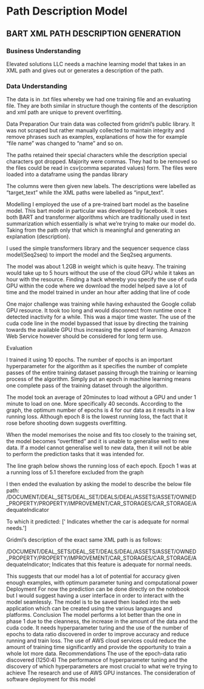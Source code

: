 # Path Description Model

## BART XML PATH DESCRIPTION GENERATION

### Business Understanding
Elevated solutions LLC  needs a machine learning model that takes in an XML path and gives out or generates a description of the path.

### Data Understanding
The data is in .txt files whereby we had one training file and an evaluating file. They are both similar in structure though the contents of the description and xml path are unique to prevent overfitting.

Data Preparation
Our train data was collected from gridml’s public library. It was not scraped but rather manually collected to maintain integrity and remove phrases such as examples, explanations of how the for example “file name” was changed to “name” and so on. 

The paths retained their special characters while the description special characters got dropped. Majority were commas. They had to be removed so the files could be read in csv(comma separated values) form. The files were loaded into a dataframe using the pandas library

The columns were then given new labels. The descriptions were labelled as “target_text” while the XML paths were labelled as “input_text”.


Modelling
I employed the use of a pre-trained bart model as the baseline model. This bart model in particular was developed by facebook. It uses both BART and transformer algorithms which are traditionally used in text summarization which essentially is what we’re trying to make our model do. Taking from the path only that which is meaningful and generating an explanation (description). 

I used the simple transformers library and  the sequencer sequence class model(Seq2seq) to import the model and the Seq2seq arguments.


The model was about 1.2GB in weight which is quite heavy. The training would take up to 5 hours without the use of the cloud GPU while it takes an hour with the resource. Finding a hack whereby you specify the use of cuda GPU within the code where we download the model helped save a lot of time and the model trained in under an hour after adding that line of code


One major challenge was training while having exhausted the Google collab GPU resource. It took too long and would disconnect from runtime once it detected inactivity for a while. This was a major time waster. The use of the cuda code line in the model bypassed that issue by directing the training towards the available GPU thus increasing the speed of learning. Amazon Web Service however should be considered for long term use.

Evaluation

I trained it using 10 epochs. The  number of epochs is an important hyperparameter for the algorithm as it specifies the number of complete passes of the entire training dataset passing through the training or learning process of the algorithm. Simply put an epoch in machine learning means one complete pass of the training dataset through the algorithm.

The model took an average of 20minutes to load without a GPU and under 1 minute to load on one. More specifically 40 seconds.  According to the graph, the optimum number of epochs is 4 for our data as it results in a low running loss. Although epoch 8 is the lowest running loss, the fact that it rose before shooting down suggests overfitting.

When the model memorises the noise and fits too closely to the training set, the model becomes “overfitted” and it is unable to generalise well to new data. If a model cannot generalise well to new data, then it will not be able to perform the prediction tasks that it was intended for.

The line graph below shows the running loss of each epoch. Epoch 1 was at a running loss of 5.1 therefore excluded from the graph


I then ended the evaluation by asking the model to describe the below file path:
/DOCUMENT/DEAL_SETS/DEAL_SET/DEALS/DEAL/ASSETS/ASSET/OWNED_PROPERTY/PROPERTY/IMPROVEMENT/CAR_STORAGES/CAR_STORAGE/AdequateIndicator

To which it predicted:
[' Indicates whether the car is adequate for normal needs.']

Gridml’s description of the exact same XML path is as follows:

/DOCUMENT/DEAL_SETS/DEAL_SET/DEALS/DEAL/ASSETS/ASSET/OWNED_PROPERTY/PROPERTY/IMPROVEMENT/CAR_STORAGES/CAR_STORAGE/AdequateIndicator; Indicates that this feature is adequate for normal needs.

This suggests that our model has a lot of potential for accuracy given enough examples, with optimum parameter tuning and computational power
Deployment
For now the prediction can be done directly on the notebook but I would suggest having a user interface in order to interact with the model seamlessly. The model is to be saved then loaded into the web application which can be created using the various languages and platforms.
Conclusion
The model performs a lot better than the one in phase 1 due to the cleanness, the increase in the amount of the data and the cuda code. It needs hyperparameter turing and the use of the number of epochs to data ratio discovered in order to improve accuracy and reduce running and train loss. The use of AWS cloud services could reduce the amount of training time significantly and provide the opportunity to train a whole lot more data. 
Recommendations
The use of the epoch-data ratio discovered (1250:4)
The performance of hyperparameter tuning and the discovery of which hyperparameters are most crucial to what we’re trying to achieve
The research and use of AWS GPU instances.
The consideration of software deployment for this model


